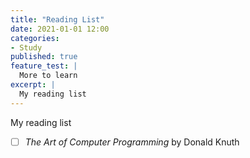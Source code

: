 ```yaml
---
title: "Reading List"
date: 2021-01-01 12:00
categories:
- Study
published: true
feature_test: |
  More to learn
excerpt: |
  My reading list
---
```



My reading list

- [ ] _The Art of Computer Programming_ by 	Donald Knuth 

